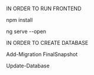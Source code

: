 IN ORDER TO RUN FRONTEND

npm install

ng serve --open

IN ORDER TO CREATE DATABASE

Add-Migration FinalSnapshot

Update-Database